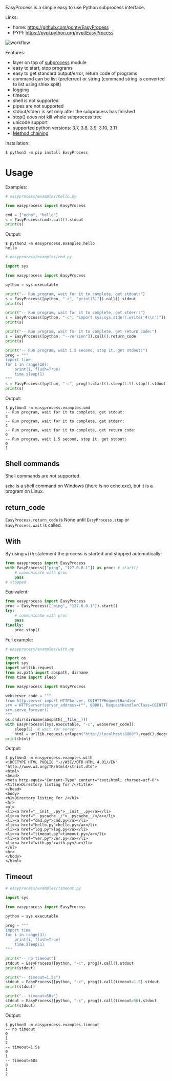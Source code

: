 EasyProcess is a simple easy to use Python subprocess interface.

Links:
 * home: https://github.com/ponty/EasyProcess
 * PYPI: https://pypi.python.org/pypi/EasyProcess

![workflow](https://github.com/ponty/EasyProcess/actions/workflows/main.yml/badge.svg)

Features:
 - layer on top of [subprocess](https://docs.python.org/library/subprocess.html) module
 - easy to start, stop programs
 - easy to get standard output/error, return code of programs
 - command can be list (preferred) or string (command string is converted to list using shlex.split)
 - logging
 - timeout
 - shell is not supported
 - pipes are not supported
 - stdout/stderr is set only after the subprocess has finished
 - stop() does not kill whole subprocess tree
 - unicode support
 - supported python versions: 3.7, 3.8, 3.9, 3.10, 3.11
 - [Method chaining](https://en.wikipedia.org/wiki/Method_chaining)
 
Installation:

```console
$ python3 -m pip install EasyProcess
```

Usage
=====

Examples:
```py
# easyprocess/examples/hello.py

from easyprocess import EasyProcess

cmd = ["echo", "hello"]
s = EasyProcess(cmd).call().stdout
print(s)

```

Output:
<!-- embedme doc/gen/python3_-m_easyprocess.examples.hello.txt -->

```console
$ python3 -m easyprocess.examples.hello
hello
```


```py
# easyprocess/examples/cmd.py

import sys

from easyprocess import EasyProcess

python = sys.executable

print("-- Run program, wait for it to complete, get stdout:")
s = EasyProcess([python, "-c", "print(3)"]).call().stdout
print(s)

print("-- Run program, wait for it to complete, get stderr:")
s = EasyProcess([python, "-c", "import sys;sys.stderr.write('4\\n')"]).call().stderr
print(s)

print("-- Run program, wait for it to complete, get return code:")
s = EasyProcess([python, "--version"]).call().return_code
print(s)

print("-- Run program, wait 1.5 second, stop it, get stdout:")
prog = """
import time
for i in range(10):
    print(i, flush=True)
    time.sleep(1)
"""
s = EasyProcess([python, "-c", prog]).start().sleep(1.5).stop().stdout
print(s)

```

Output:
<!-- embedme doc/gen/python3_-m_easyprocess.examples.cmd.txt -->

```console
$ python3 -m easyprocess.examples.cmd
-- Run program, wait for it to complete, get stdout:
3
-- Run program, wait for it to complete, get stderr:
4
-- Run program, wait for it to complete, get return code:
0
-- Run program, wait 1.5 second, stop it, get stdout:
0
1
```

Shell commands
--------------

Shell commands are not supported.

``echo`` is a shell command on Windows (there is no echo.exe),
but it is a program on Linux.

return_code
-----------

`EasyProcess.return_code` is None until
`EasyProcess.stop` or `EasyProcess.wait` is called.

With
----

By using `with` statement the process is started
and stopped automatically:
    
```python
from easyprocess import EasyProcess
with EasyProcess(["ping", "127.0.0.1"]) as proc: # start()
    # communicate with proc
    pass
# stopped
```

Equivalent:
    
```python
from easyprocess import EasyProcess
proc = EasyProcess(["ping", "127.0.0.1"]).start()
try:
    # communicate with proc
    pass
finally:
    proc.stop()
```

Full example:
```py
# easyprocess/examples/with.py

import os
import sys
import urllib.request
from os.path import abspath, dirname
from time import sleep

from easyprocess import EasyProcess

webserver_code = """
from http.server import HTTPServer, CGIHTTPRequestHandler
srv = HTTPServer(server_address=("", 8080), RequestHandlerClass=CGIHTTPRequestHandler)
srv.serve_forever()
"""
os.chdir(dirname(abspath(__file__)))
with EasyProcess([sys.executable, "-c", webserver_code]):
    sleep(2)  # wait for server
    html = urllib.request.urlopen("http://localhost:8080").read().decode("utf-8")
print(html)

```

Output:

<!-- embedme doc/gen/python3_-m_easyprocess.examples.with.txt -->

```console
$ python3 -m easyprocess.examples.with
<!DOCTYPE HTML PUBLIC "-//W3C//DTD HTML 4.01//EN" "http://www.w3.org/TR/html4/strict.dtd">
<html>
<head>
<meta http-equiv="Content-Type" content="text/html; charset=utf-8">
<title>Directory listing for /</title>
</head>
<body>
<h1>Directory listing for /</h1>
<hr>
<ul>
<li><a href="__init__.py">__init__.py</a></li>
<li><a href="__pycache__/">__pycache__/</a></li>
<li><a href="cmd.py">cmd.py</a></li>
<li><a href="hello.py">hello.py</a></li>
<li><a href="log.py">log.py</a></li>
<li><a href="timeout.py">timeout.py</a></li>
<li><a href="ver.py">ver.py</a></li>
<li><a href="with.py">with.py</a></li>
</ul>
<hr>
</body>
</html>

```

Timeout
-------

```py
# easyprocess/examples/timeout.py

import sys

from easyprocess import EasyProcess

python = sys.executable

prog = """
import time
for i in range(3):
    print(i, flush=True)
    time.sleep(1)
"""

print("-- no timeout")
stdout = EasyProcess([python, "-c", prog]).call().stdout
print(stdout)

print("-- timeout=1.5s")
stdout = EasyProcess([python, "-c", prog]).call(timeout=1.5).stdout
print(stdout)

print("-- timeout=50s")
stdout = EasyProcess([python, "-c", prog]).call(timeout=50).stdout
print(stdout)

```

Output:

<!-- embedme doc/gen/python3_-m_easyprocess.examples.timeout.txt -->

```console
$ python3 -m easyprocess.examples.timeout
-- no timeout
0
1
2
-- timeout=1.5s
0
1
-- timeout=50s
0
1
2
```